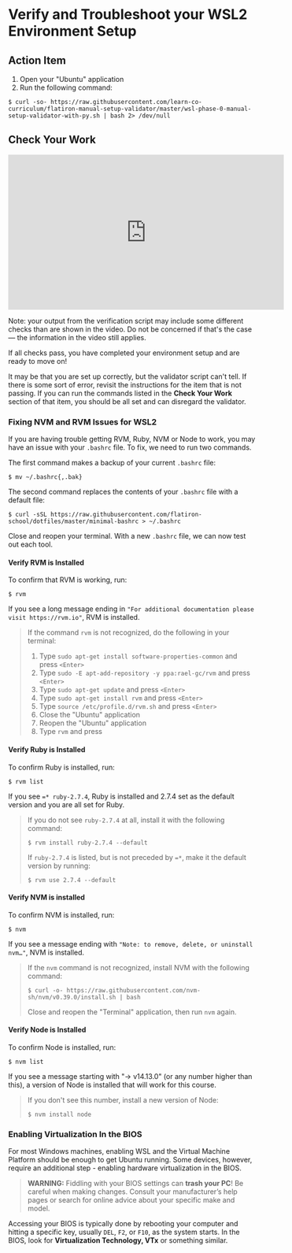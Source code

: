 # Verify and Troubleshoot your WSL2 Environment Setup

## Action Item

1. Open your "Ubuntu" application
2. Run the following command:

```console
$ curl -so- https://raw.githubusercontent.com/learn-co-curriculum/flatiron-manual-setup-validator/master/wsl-phase-0-manual-setup-validator-with-py.sh | bash 2> /dev/null
```

## Check Your Work

<iframe width="560" height="315" src="https://www.youtube.com/embed/LOAbYZmRc9I" frameborder="0" allow="accelerometer; autoplay; clipboard-write; encrypted-media; gyroscope; picture-in-picture" allowfullscreen></iframe>

Note: your output from the verification script may include some different checks
than are shown in the video. Do not be concerned if that's the case — the
information in the video still applies.

If all checks pass, you have completed your environment setup and are ready to
move on!

It may be that you are set up correctly, but the validator script can't tell. If
there is some sort of error, revisit the instructions for the item that is not
passing. If you can run the commands listed in the **Check Your Work** section
of that item, you should be all set and can disregard the validator.

### Fixing NVM and RVM Issues for WSL2

If you are having trouble getting RVM, Ruby, NVM or Node to work, you may have an
issue with your `.bashrc` file. To fix, we need to run two commands.

The first command makes a backup of your current `.bashrc` file:

```console
$ mv ~/.bashrc{,.bak}
```

The second command replaces the contents of your `.bashrc` file with a default
file:

```console
$ curl -sSL https://raw.githubusercontent.com/flatiron-school/dotfiles/master/minimal-bashrc > ~/.bashrc
```

Close and reopen your terminal. With a new `.bashrc` file, we can now test out
each tool.

#### Verify RVM is Installed

To confirm that RVM is working, run:

```console
$ rvm
```

If you see a long message ending in
`"For additional documentation please visit https://rvm.io"`, RVM is installed.

> If the command `rvm` is not recognized, do the following in your terminal:
>
> 1. Type `sudo apt-get install software-properties-common` and press `<Enter>`
> 2. Type `sudo -E apt-add-repository -y ppa:rael-gc/rvm` and press `<Enter>`
> 3. Type `sudo apt-get update` and press `<Enter>`
> 4. Type `sudo apt-get install rvm` and press `<Enter>`
> 5. Type `source /etc/profile.d/rvm.sh` and press `<Enter>`
> 6. Close the "Ubuntu" application
> 7. Reopen the "Ubuntu" application
> 8. Type `rvm` and press <Enter>

#### Verify Ruby is Installed

To confirm Ruby is installed, run:

```console
$ rvm list
```

If you see `=* ruby-2.7.4`, Ruby is installed and 2.7.4 set as the default
version and you are all set for Ruby.

> If you do not see `ruby-2.7.4` at all, install it with the following command:
>
> ```console
> $ rvm install ruby-2.7.4 --default
> ```
>
> If `ruby-2.7.4` is listed, but is not preceded by `=*`, make it the default
> version by running:
>
> ```console
> $ rvm use 2.7.4 --default
> ```

#### Verify NVM is installed

To confirm NVM is installed, run:

```console
$ nvm
```

If you see a message ending with `"Note: to remove, delete, or uninstall nvm…"`,
NVM is installed.

> If the `nvm` command is not recognized, install NVM with the following command:
>
> ```console
> $ curl -o- https://raw.githubusercontent.com/nvm-sh/nvm/v0.39.0/install.sh | bash
> ```
>
> Close and reopen the "Terminal" application, then run `nvm` again.

#### Verify Node is Installed

To confirm Node is installed, run:

```console
$ nvm list
```

If you see a message starting with "-> v14.13.0" (or any number higher than
this), a version of Node is installed that will work for this course.

> If you don't see this number, install a new version of Node:
>
> ```console
> $ nvm install node
> ```

### Enabling Virtualization In the BIOS

For most Windows machines, enabling WSL and the Virtual Machine Platform should
be enough to get Ubuntu running. Some devices, however, require an additional
step - enabling hardware virtualization in the BIOS.

> **WARNING:** Fiddling with your BIOS settings can **trash your PC**! Be
> careful when making changes. Consult your manufacturer’s help pages or search
> for online advice about your specific make and model.

Accessing your BIOS is typically done by rebooting your computer and hitting a
specific key, usually `DEL`, `F2`, or `F10`, as the system starts. In the BIOS,
look for **Virtualization Technology, VTx** or something similar.
